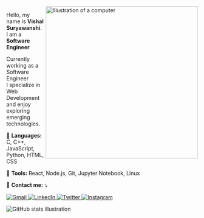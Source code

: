 <img src="https://raw.githubusercontent.com/MicaelliMedeiros/micaellimedeiros/master/image/computer-illustration.png" alt="Illustration of a computer" min-width="400px" max-width="400px" width="400px" align="right">

<p align="left"> 
  Hello, my name is <strong>Vishal Suryawanshi</strong>. I am a <strong>Software Engineer</strong> <br>
 <p>Currently working as a Software Engineer<br/> I specialize in Web Development and enjoy exploring emerging technologies.</p>
</p>

<p align="left">
  🦄 <strong>Languages:</strong> C, C++, JavaScript, Python, HTML, CSS
</p>

<p align="left">
  💼 <strong>Tools:</strong> React, Node.js, Git, Jupyter Notebook, Linux
</p>

<p align="left">
  💌 <strong>Contact me:</strong> ⤵
</p>

<p align="left">
  <a href="mailto:vishalsurywanshi2003@gmail.com" title="Gmail">
    <img src="https://img.shields.io/badge/-Gmail-FF0000?style=flat-square&labelColor=FF0000&logo=gmail&logoColor=white&link=mailto:vishal.suryawanshi@example.com" alt="Gmail" />
  </a>
  <a href="https://www.linkedin.com/in/vishal1416/" title="LinkedIn">
    <img src="https://img.shields.io/badge/-LinkedIn-0e76a8?style=flat-square&logo=LinkedIn&logoColor=white&link=https://linkedin.com/in/vishalsuryawanshi" alt="LinkedIn" />
  </a>
  <a href="https://x.com/VirajSuryawan13" title="Twitter">
    <img src="https://img.shields.io/badge/-Twitter-1DA1F2?style=flat-square&labelColor=1DA1F2&logo=x&logoColor=white&link=https://x.com/VirajSuryawan13" alt="Twitter" />
  </a>
  <a href="https://www.instagram.com/the__viraj__/" title="Instagram">
    <img src="https://img.shields.io/badge/-Instagram-DF0174?style=flat-square&labelColor=DF0174&logo=instagram&logoColor=white&link=https://instagram.com/vishal.suryawanshi" alt="Instagram" />
  </a>
</p>

<img align="left" src="https://github-readme-stats.vercel.app/api?username=vishalsuryawanshi&show_icons=true&title_color=783c00&text_color=af552e&icon_color=783c00&bg_color=f8efd4&cache_seconds=2300" alt="GitHub stats illustration">


